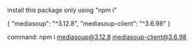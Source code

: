 install this package only using "npm i"

{
    "mediasoup": "^3.12.8",
    "mediasoup-client": "^3.6.98"
}

command:
npm i mediasoup@3.12.8 mediasoup-client@3.6.98
